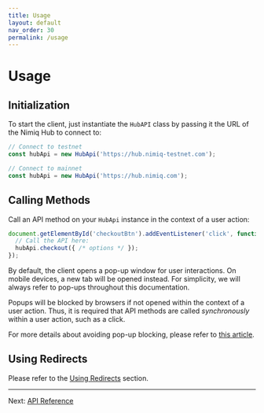 ```yaml
---
title: Usage
layout: default
nav_order: 30
permalink: /usage
---
```


# Usage

## Initialization

To start the client, just instantiate the `HubAPI` class by passing it the URL
of the Nimiq Hub to connect to:

```javascript
// Connect to testnet
const hubApi = new HubApi('https://hub.nimiq-testnet.com');

// Connect to mainnet
const hubApi = new HubApi('https://hub.nimiq.com');
```

## Calling Methods

Call an API method on your `HubApi` instance in the context of a user action:

```javascript
document.getElementById('checkoutBtn').addEventListener('click', function(event) {
  // Call the API here:
  hubApi.checkout({ /* options */ });
});
```

By default, the client opens a pop-up window for user interactions. On mobile
devices, a new tab will be opened instead. For simplicity, we will always refer
to pop-ups throughout this documentation.

Popups will be blocked by browsers if not opened within the context of a user
action. Thus, it is required that API methods are called _synchronously_ within
a user action, such as a click.

For more details about avoiding pop-up blocking, please refer to
[this article](https://javascript.info/popup-windows#popup-blocking).

## Using Redirects

Please refer to the [Using Redirects](/hub/using-redirects) section.

---

Next: [API Reference](/hub/api-reference)
